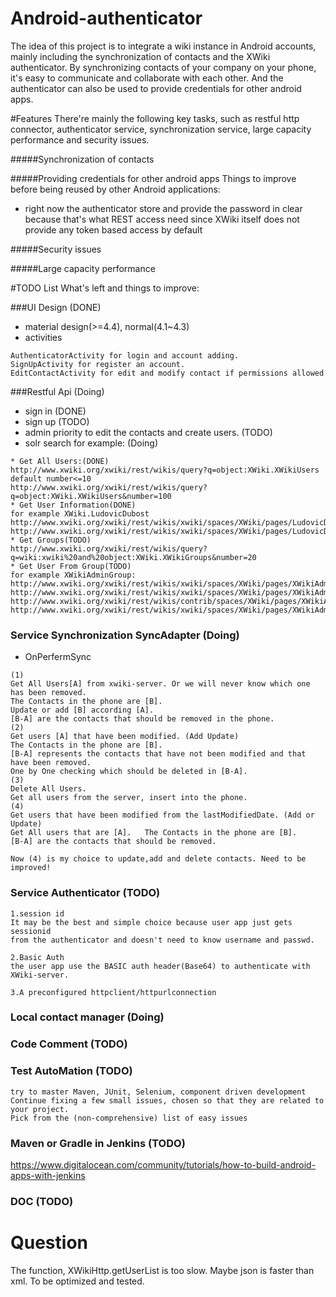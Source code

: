 # Android-authenticator

The idea of this project is to integrate a wiki instance in Android accounts, mainly including the synchronization of contacts and the XWiki authenticator. By synchronizing contacts of your company on your phone, it's easy to communicate and collaborate with each other. And the authenticator can also be used to provide credentials for other android apps. 

#Features
There're mainly the following key tasks, such as restful http connector, authenticator service, synchronization service, large capacity performance and security issues. 

#####Synchronization of contacts 

#####Providing credentials for other android apps
Things to improve before being reused by other Android applications:
* right now the authenticator store and provide the password in clear because that's what REST access need since XWiki itself does not provide any token based access by default

#####Security issues

#####Large capacity performance


#TODO List
What's left and things to improve:

###UI Design (DONE)
* material design(>=4.4), normal(4.1~4.3)
* activities
```
AuthenticatorActivity for login and account adding.
SignUpActivity for register an account.
EditContactActivity for edit and modify contact if permissions allowed
```

###Restful Api (Doing)
* sign in (DONE)
* sign up (TODO)
* admin priority to edit the contacts and create users. (TODO)
* solr search for example: (Doing)
```
* Get All Users:(DONE)   
http://www.xwiki.org/xwiki/rest/wikis/query?q=object:XWiki.XWikiUsers   
default number<=10   
http://www.xwiki.org/xwiki/rest/wikis/query?q=object:XWiki.XWikiUsers&number=100   
* Get User Information(DONE)   
for example XWiki.LudovicDubost    
http://www.xwiki.org/xwiki/rest/wikis/xwiki/spaces/XWiki/pages/LudovicDubost   
http://www.xwiki.org/xwiki/rest/wikis/xwiki/spaces/XWiki/pages/LudovicDubost/objects/XWiki.XWikiUsers/0/properties   
* Get Groups(TODO)   
http://www.xwiki.org/xwiki/rest/wikis/query?q=wiki:xwiki%20and%20object:XWiki.XWikiGroups&number=20   
* Get User From Group(TODO)   
for example XWikiAdminGroup:   
http://www.xwiki.org/xwiki/rest/wikis/xwiki/spaces/XWiki/pages/XWikiAdminGroup  
http://www.xwiki.org/xwiki/rest/wikis/xwiki/spaces/XWiki/pages/XWikiAdminGroup/objects   
http://www.xwiki.org/xwiki/rest/wikis/contrib/spaces/XWiki/pages/XWikiAdminGroup/objects/XWiki.XWikiGroups/    
http://www.xwiki.org/xwiki/rest/wikis/xwiki/spaces/XWiki/pages/XWikiAdminGroup/objects/XWiki.XWikiGroups
```

### Service Synchronization SyncAdapter  (Doing)
* OnPerfermSync    
```
(1)   
Get All Users[A] from xwiki-server. Or we will never know which one has been removed.   
The Contacts in the phone are [B].   
Update or add [B] according [A].  
[B-A] are the contacts that should be removed in the phone.    
(2)   
Get users [A] that have been modified. (Add Update)    
The Contacts in the phone are [B]. 
[B-A] represents the contacts that have not been modified and that have been removed.
One by One checking which should be deleted in [B-A].
(3)   
Delete All Users.   
Get all users from the server, insert into the phone.   
(4)   
Get users that have been modified from the lastModifiedDate. (Add or Update)   
Get All users that are [A].   The Contacts in the phone are [B].   
[B-A] are the contacts that should be removed.   

Now (4) is my choice to update,add and delete contacts. Need to be improved!

```

### Service Authenticator  (TODO) 
```
1.session id    
It may be the best and simple choice because user app just gets sessionid
from the authenticator and doesn't need to know username and passwd.

2.Basic Auth   
the user app use the BASIC auth header(Base64) to authenticate with
XWiki-server.   

3.A preconfigured httpclient/httpurlconnection

```
### Local contact manager (Doing)

### Code Comment (TODO)

### Test AutoMation (TODO)
```
try to master Maven, JUnit, Selenium, component driven development
Continue fixing a few small issues, chosen so that they are related to
your project. 
Pick from the (non-comprehensive) list of easy issues 
```
### Maven or Gradle in Jenkins (TODO)
https://www.digitalocean.com/community/tutorials/how-to-build-android-apps-with-jenkins

### DOC (TODO)


# Question
The function, XWikiHttp.getUserList is too slow. Maybe json is faster than xml. To be optimized and tested.